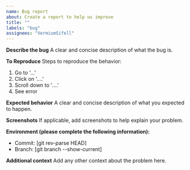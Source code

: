 ```yaml
---
name: Bug report
about: Create a report to help us improve
title: ""
labels: "bug"
assignees: "VermiumSifell"
---
```


**Describe the bug**
A clear and concise description of what the bug is.

**To Reproduce**
Steps to reproduce the behavior:

1. Go to '...'
2. Click on '....'
3. Scroll down to '....'
4. See error

**Expected behavior**
A clear and concise description of what you expected to happen.

**Screenshots**
If applicable, add screenshots to help explain your problem.

**Environment (please complete the following information):**

- Commit: [git rev-parse HEAD]
- Branch: [git branch --show-current]

**Additional context**
Add any other context about the problem here.
